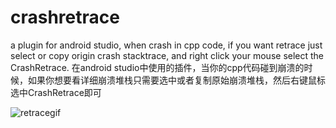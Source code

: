 # crashretrace
a plugin for android studio, when crash in cpp code, if you want retrace just select or copy origin crash stacktrace, and right click your mouse select the CrashRetrace.
在android studio中使用的插件，当你的cpp代码碰到崩溃的时候，如果你想要看详细崩溃堆栈只需要选中或者复制原始崩溃堆栈，然后右键鼠标选中CrashRetrace即可

![retracegif](https://github.com/jw20082009/crashretrace/blob/master/crashRetrace3.gif)
